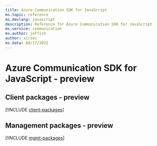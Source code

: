 ```yaml
---
title: Azure Communication SDK for JavaScript
ms.topic: reference
ms.devlang: javascript
description: Reference for Azure Communication SDK for JavaScript
ms.service: communication
ms.author: jeffish
author: xirzec
ms.data: 08/17/2022
---
```

# Azure Communication SDK for JavaScript - preview

## Client packages - preview
[!INCLUDE [client-packages](communication-client-index.md)]
## Management packages - preview
[!INCLUDE [mgmt-packages](communication-mgmt-index.md)]